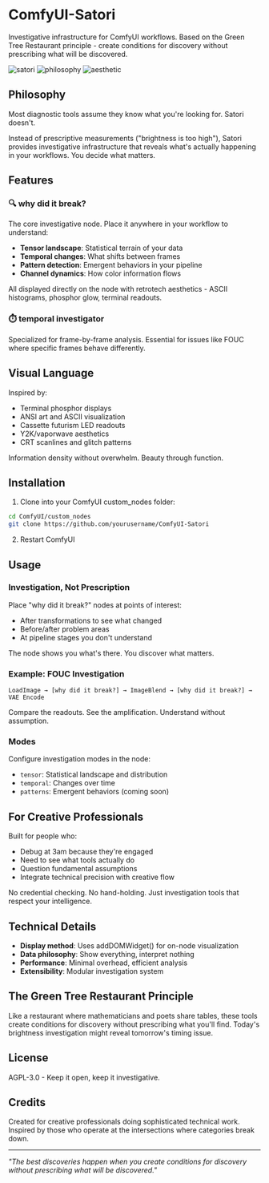# ComfyUI-Satori

Investigative infrastructure for ComfyUI workflows. Based on the Green Tree Restaurant principle - create conditions for discovery without prescribing what will be discovered.

![satori](https://img.shields.io/badge/why_did_it-break%3F-00ff41)
![philosophy](https://img.shields.io/badge/investigate-don't_prescribe-ffb700)
![aesthetic](https://img.shields.io/badge/retrotech-phosphor_glow-ff00ff)

## Philosophy

Most diagnostic tools assume they know what you're looking for. Satori doesn't.

Instead of prescriptive measurements ("brightness is too high"), Satori provides investigative infrastructure that reveals what's actually happening in your workflows. You decide what matters.

## Features

### 🔍 why did it break?
The core investigative node. Place it anywhere in your workflow to understand:
- **Tensor landscape**: Statistical terrain of your data
- **Temporal changes**: What shifts between frames
- **Pattern detection**: Emergent behaviors in your pipeline
- **Channel dynamics**: How color information flows

All displayed directly on the node with retrotech aesthetics - ASCII histograms, phosphor glow, terminal readouts.

### ⏱️ temporal investigator
Specialized for frame-by-frame analysis. Essential for issues like FOUC where specific frames behave differently.

## Visual Language

Inspired by:
- Terminal phosphor displays
- ANSI art and ASCII visualization  
- Cassette futurism LED readouts
- Y2K/vaporwave aesthetics
- CRT scanlines and glitch patterns

Information density without overwhelm. Beauty through function.

## Installation

1. Clone into your ComfyUI custom_nodes folder:
```bash
cd ComfyUI/custom_nodes
git clone https://github.com/yourusername/ComfyUI-Satori
```

2. Restart ComfyUI

## Usage

### Investigation, Not Prescription

Place "why did it break?" nodes at points of interest:
- After transformations to see what changed
- Before/after problem areas
- At pipeline stages you don't understand

The node shows you what's there. You discover what matters.

### Example: FOUC Investigation

```
LoadImage → [why did it break?] → ImageBlend → [why did it break?] → VAE Encode
```

Compare the readouts. See the amplification. Understand without assumption.

### Modes

Configure investigation modes in the node:
- `tensor`: Statistical landscape and distribution
- `temporal`: Changes over time
- `patterns`: Emergent behaviors (coming soon)

## For Creative Professionals

Built for people who:
- Debug at 3am because they're engaged
- Need to see what tools actually do
- Question fundamental assumptions
- Integrate technical precision with creative flow

No credential checking. No hand-holding. Just investigation tools that respect your intelligence.

## Technical Details

- **Display method**: Uses addDOMWidget() for on-node visualization
- **Data philosophy**: Show everything, interpret nothing
- **Performance**: Minimal overhead, efficient analysis
- **Extensibility**: Modular investigation system

## The Green Tree Restaurant Principle

Like a restaurant where mathematicians and poets share tables, these tools create conditions for discovery without prescribing what you'll find. Today's brightness investigation might reveal tomorrow's timing issue.

## License

AGPL-3.0 - Keep it open, keep it investigative.

## Credits

Created for creative professionals doing sophisticated technical work. Inspired by those who operate at the intersections where categories break down.

---

*"The best discoveries happen when you create conditions for discovery without prescribing what will be discovered."*